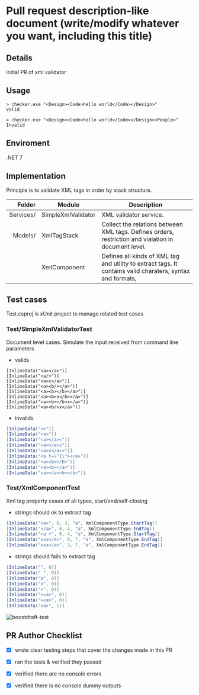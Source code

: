 # Pull request description-like document (write/modify whatever you want, including this title) 

## Details
initial PR of xml validator

## Usage

```console
> checker.exe "<Design><Code>hello world</Code></Design>"
Valid
```
```console
> checker.exe "<Design><Code>hello world</Code></Design><People>"
Invalid
```

## Enviroment
.NET 7

## Implementation
Principle is to validate XML tags in order by stack structure.

|    Folder| Module             | Description |
|        -:| -                  | - |
| Services/| SimpleXmlValidator | XML validator service. |
|   Models/| XmlTagStack        | Collect the relations between XML tags. Defines orders, restriction and vialation in document level. |
|          | XmlComponent       | Defines all kinds of XML tag and utility to extract tags. It contains valid charaters, syntax and formats, |

## Test cases
Test.csproj is xUnit project to manage related test cases

### Test/SimpleXmlValidatorTest
Document level cases. Simulate the input received from command line parameters
- valids
```Csharp
[InlineData("<a></a>")]
[InlineData("<a/>")]
[InlineData("<a>x</a>")]
[InlineData("<a><b/></a>")]
[InlineData("<a><b></b></a>")]
[InlineData("<a><b>x</b></a>")]
[InlineData("<a><b></b>x</a>")]
[InlineData("<a><b/>x</a>")]
```
- invalids
```csharp
[InlineData("<>")]
[InlineData("<a>")]
[InlineData("<a></a><")]
[InlineData("<a></a>x")]
[InlineData("<a>x</a><")]
[InlineData("<a t=\"1\"></a>")]
[InlineData("<a><b></b>")]
[InlineData("<a><b></a>")]
[InlineData("<a></a><b></b>")]
```

### Test/XmlComponentTest
Xml tag property cases of all types, start/end/self-closing
- strings should ok to extract tag
```csharp
[InlineData("<a>", 0, 3, "a", XmlComponentType.StartTag)]
[InlineData("</a>", 0, 4, "a", XmlComponentType.EndTag)]
[InlineData("<a >", 0, 4, "a", XmlComponentType.StartTag)]
[InlineData("xxx</a>", 0, 7, "a", XmlComponentType.EndTag)]
[InlineData("xxx</a>", 3, 7, "a", XmlComponentType.EndTag)]
```
- strings should fails to extract tag
```csharp
[InlineData("", 0)]
[InlineData(" ", 0)]
[InlineData("a", 0)]
[InlineData("<", 0)]
[InlineData(">", 0)]
[InlineData("<<a>", 0)]
[InlineData("><a>", 0)]
[InlineData("<a>", 1)]
```

![boostdraft-test](https://github.com/shenmengkai/boostdraft2024/assets/15992122/8d3bf1f5-83b2-456c-ba7a-56a7925b0d3a)

## PR Author Checklist
- [x] wrote clear testing steps that cover the changes made in this PR 
- [x] ran the tests & verified they passed
- [x] verified there are no console errors
- [x] verified there is no console dummy outputs
  
